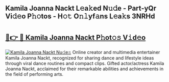 ## Kamila Joanna Nackt L𝚎a𝚔ed N𝚞𝚍e - Part-yQr Vi𝚍𝚎o P𝚑𝚘tos - H𝚘𝚝 O𝚗𝚕yf𝚊ns L𝚎a𝚔s 3NRHd

# <h2><a href="http://kf9c39.oniu.top/?m=Kamila+Joanna+Nackt">🔗👉 🔴 Kamila Joanna Nackt P𝚑ot𝚘𝚜 V𝚒d𝚎o</a></h2>

[![Kamila Joanna Nackt Nu𝚍e𝚜](https://i.imgur.com/0qMVB7G.gif)](http://kf9c39.oniu.top/?m=Kamila+Joanna+Nackt)
Online creator and multimedia entertainer Kamila Joanna Nackt, recognized for sharing dance and lifestyle ideas through viral dance routines and compact clips. Gifted actor/actress Kamila Joanna Nackt, acclaimed for their remarkable abilities and achievements in the field of performing arts.  
